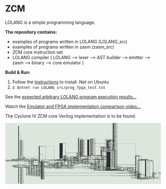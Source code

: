# ZCM

LOLANG is a simple programming language.

<b>The repository contains:</b><br>

- examples of programs written in LOLANG (LOLANG_src)
- examples of programs written in zasm (zasm_src)
- ZCM core instruction set
- LOLANG compiler ( LOLANG --> lexer --> AST builder --> emitter --> zasm --> binary --> core emulator )
 
<b>Build & Run:</b> <br>

1. Follow the <u>[instructions](https://learn.microsoft.com/en-us/dotnet/core/install/linux-ubuntu-install?tabs=dotnet9&pivots=os-linux-ubuntu-2410)</u>  to install .Net on Ubuntu
2. ```$ dotnet run LOLANG_src/prog_fpga_test.txt```

See the [expected arbitrary LOLANG program execution results...](https://github.com/zingerzinger/ZCM/blob/master/LOLANG_TEST.png)

Watch the [Emulator and FPGA implementation comparison video...](https://github.com/zingerzinger/ZCM/raw/refs/heads/master/ZCM.wmv)

The Cyclone IV ZCM core Verilog implementation is to be found.

![The synhesized core](https://raw.githubusercontent.com/zingerzinger/ZCM/refs/heads/master/ZCM/core_sythesized.png)
